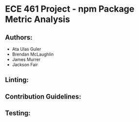 # ECE 461 Project - npm Package Metric Analysis

## Authors:

- Ata Ulas Guler
- Brendan McLaughlin
- James Murrer
- Jackson Fair

## Linting:

## Contribution Guidelines:

## Testing:
